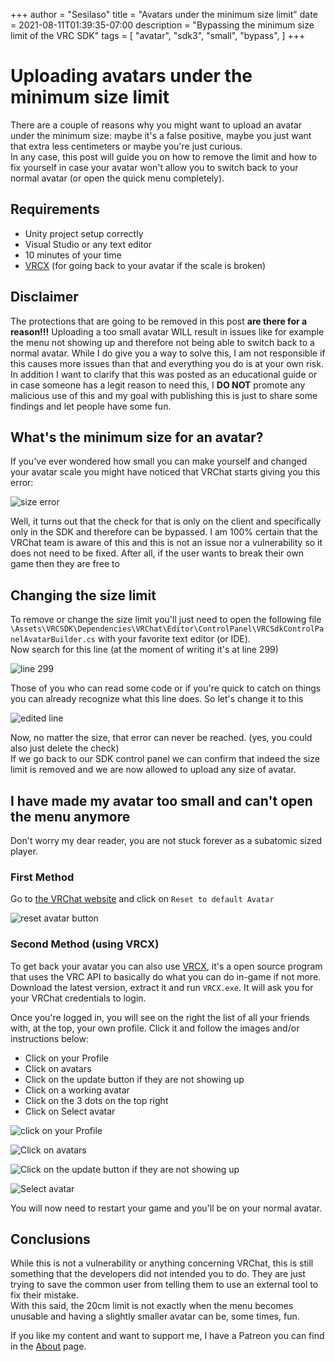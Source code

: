 +++
author = "Sesilaso"
title = "Avatars under the minimum size limit"
date = 2021-08-11T01:39:35-07:00
description = "Bypassing the minimum size limit of the VRC SDK"
tags = [
    "avatar",
    "sdk3",
    "small",
    "bypass",
]
+++

# Uploading avatars under the minimum size limit
There are a couple of reasons why you might want to upload an avatar under the minimum size: maybe it's a false positive, maybe you just want that extra less centimeters or maybe you're just curious.  
In any case, this post will guide you on how to remove the limit and how to fix yourself in case your avatar won't allow you to switch back to your normal avatar (or open the quick menu completely).

## Requirements
- Unity project setup correctly
- Visual Studio or any text editor
- 10 minutes of your time
- [VRCX](https://github.com/pypy-vrc/VRCX/releases) (for going back to your avatar if the scale is broken)

## Disclaimer
The protections that are going to be removed in this post **are there for a reason!!!** Uploading a too small avatar WILL result in issues like for example the menu not showing up and therefore not being able to switch back to a normal avatar. While I do give you a way to solve this, I am not responsible if this causes more issues than that and everything you do is at your own risk.  
In addition I want to clarify that this was posted as an educational guide or in case someone has a legit reason to need this, I **DO NOT** promote any malicious use of this and my goal with publishing this is just to share some findings and let people have some fun.

## What's the minimum size for an avatar?
If you've ever wondered how small you can make yourself and changed your avatar scale you might have noticed that VRChat starts giving you this error:

![size error](https://i.imgur.com/TSHronT.png)

Well, it turns out that the check for that is only on the client and specifically only in the SDK and therefore can be bypassed. I am 100% certain that the VRChat team is aware of this and this is not an issue nor a vulnerability so it does not need to be fixed. After all, if the user wants to break their own game then they are free to

## Changing the size limit
To remove or change the size limit you'll just need to open the following file `\Assets\VRCSDK\Dependencies\VRChat\Editor\ControlPanel\VRCSdkControlPanelAvatarBuilder.cs` with your favorite text editor (or IDE).  
Now search for this line (at the moment of writing it's at line 299)

![line 299](https://i.imgur.com/9bWng9H.png)

Those of you who can read some code or if you're quick to catch on things you can already recognize what this line does. So let's change it to this

![edited line](https://i.imgur.com/Jp8eRta.png)

Now, no matter the size, that error can never be reached. (yes, you could also just delete the check)  
If we go back to our SDK control panel we can confirm that indeed the size limit is removed and we are now allowed to upload any size of avatar.

## I have made my avatar too small and can't open the menu anymore
Don't worry my dear reader, you are not stuck forever as a subatomic sized player.

### First Method
Go to [the VRChat website](https://vrchat.com/home/avatars) and click on `Reset to default Avatar`

![reset avatar button](https://i.imgur.com/6OCjvCq.png)

### Second Method (using VRCX)
To get back your avatar you can also use [VRCX](https://github.com/pypy-vrc/VRCX/releases), it's a open source program that uses the VRC API to basically do what you can do in-game if not more.  
Download the latest version, extract it and run `VRCX.exe`. It will ask you for your VRChat credentials to login.

Once you're logged in, you will see on the right the list of all your friends with, at the top, your own profile. Click it and follow the images and/or instructions below:  
- Click on your Profile  
- Click on avatars  
- Click on the update button if they are not showing up  
- Click on a working avatar  
- Click on the 3 dots on the top right  
- Click on Select avatar

![click on your Profile](https://i.imgur.com/UY6Mqlv.png)

![Click on avatars](https://i.imgur.com/5iaKWtw.png)

![Click on the update button if they are not showing up](https://i.imgur.com/knOgpvH.png)

![Select avatar](https://i.imgur.com/1hjMBjP.png)

You will now need to restart your game and you'll be on your normal avatar.

## Conclusions
While this is not a vulnerability or anything concerning VRChat, this is still something that the developers did not intended you to do. They are just trying to save the common user from telling them to use an external tool to fix their mistake.  
With this said, the 20cm limit is not exactly when the menu becomes unusable and having a slightly smaller avatar can be, some times, fun.

If you like my content and want to support me, I have a Patreon you can find in the [About](https://sesivr.netlify.app/about/) page.
